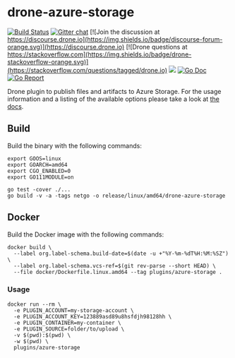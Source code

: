 # drone-azure-storage

[![Build Status](http://cloud.drone.io/api/badges/drone-plugins/drone-azure-storage/status.svg)](http://cloud.drone.io/drone-plugins/drone-azure-storage)
[![Gitter chat](https://badges.gitter.im/drone/drone.png)](https://gitter.im/drone/drone)
[![Join the discussion at https://discourse.drone.io](https://img.shields.io/badge/discourse-forum-orange.svg)](https://discourse.drone.io)
[![Drone questions at https://stackoverflow.com](https://img.shields.io/badge/drone-stackoverflow-orange.svg)](https://stackoverflow.com/questions/tagged/drone.io)
[![](https://images.microbadger.com/badges/image/plugins/azure-storage.svg)](https://microbadger.com/images/plugins/azure-storage "Get your own image badge on microbadger.com")
[![Go Doc](https://godoc.org/github.com/drone-plugins/drone-azure-storage?status.svg)](http://godoc.org/github.com/drone-plugins/drone-azure-storage)
[![Go Report](https://goreportcard.com/badge/github.com/drone-plugins/drone-azure-storage)](https://goreportcard.com/report/github.com/drone-plugins/drone-azure-storage)

Drone plugin to publish files and artifacts to Azure Storage. For the usage information and a listing of the available options please take a look at [the docs](http://plugins.drone.io/drone-plugins/drone-azure-storage/).

## Build

Build the binary with the following commands:

```
export GOOS=linux
export GOARCH=amd64
export CGO_ENABLED=0
export GO111MODULE=on

go test -cover ./...
go build -v -a -tags netgo -o release/linux/amd64/drone-azure-storage
```

## Docker

Build the Docker image with the following commands:

```
docker build \
  --label org.label-schema.build-date=$(date -u +"%Y-%m-%dT%H:%M:%SZ") \
  --label org.label-schema.vcs-ref=$(git rev-parse --short HEAD) \
  --file docker/Dockerfile.linux.amd64 --tag plugins/azure-storage .
```

### Usage

```
docker run --rm \
  -e PLUGIN_ACCOUNT=my-storage-account \
  -e PLUGIN_ACCOUNT_KEY=123889asd89u8hsfdjh98128hh \
  -e PLUGIN_CONTAINER=my-container \
  -e PLUGIN_SOURCE=folder/to/upload \
  -v $(pwd):$(pwd) \
  -w $(pwd) \
  plugins/azure-storage
```
